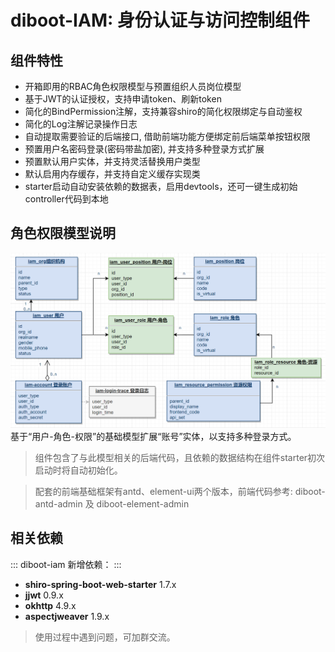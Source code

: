 # diboot-IAM: 身份认证与访问控制组件

## 组件特性
* 开箱即用的RBAC角色权限模型与预置组织人员岗位模型
* 基于JWT的认证授权，支持申请token、刷新token
* 简化的BindPermission注解，支持兼容shiro的简化权限绑定与自动鉴权
* 简化的Log注解记录操作日志
* 自动提取需要验证的后端接口, 借助前端功能方便绑定前后端菜单按钮权限
* 预置用户名密码登录(密码带盐加密), 并支持多种登录方式扩展
* 预置默认用户实体，并支持灵活替换用户类型
* 默认启用内存缓存，并支持自定义缓存实现类
* starter启动自动安装依赖的数据表，启用devtools，还可一键生成初始controller代码到本地

## 角色权限模型说明

![角色权限模型](./images/iam.png)
基于“用户-角色-权限”的基础模型扩展“账号”实体，以支持多种登录方式。

> 组件包含了与此模型相关的后端代码，且依赖的数据结构在组件starter初次启动时将自动初始化。

> 配套的前端基础框架有antd、element-ui两个版本，前端代码参考: diboot-antd-admin 及 diboot-element-admin

## 相关依赖
::: 
diboot-iam 新增依赖：
:::
* **shiro-spring-boot-web-starter** 1.7.x
* **jjwt** 0.9.x
* **okhttp** 4.9.x
* **aspectjweaver** 1.9.x

> 使用过程中遇到问题，可加群交流。    
